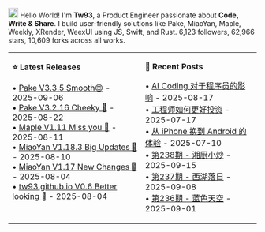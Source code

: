 <img src='https://x.tw93.fun/images/hi.gif' alt='Hi' width="20"/> Hello World! I'm **Tw93**, a Product Engineer passionate about **Code, Write & Share**. I build user-friendly solutions like Pake, MiaoYan, Maple, Weekly, XRender, WeexUI using JS, Swift, and Rust. <!-- github_stats starts -->6,123 followers, 62,966 stars, 10,609 forks<!-- github_stats ends --> across all works.

<table width="1200px" cellspacing="0" cellpadding="0">
<tr>
<td width="600px" valign="top">

**⭐ Latest Releases**

<!-- recent_releases starts -->
• [Pake V3.3.5 Smooth😊](https://github.com/tw93/Pake/releases/tag/V3.3.5) - 2025-09-06<br>• [Pake V3.2.16 Cheeky 🐝](https://github.com/tw93/Pake/releases/tag/V3.2.16) - 2025-08-22<br>• [Maple V1.11 Miss you 🍇](https://github.com/tw93/Maple/releases/tag/V1.11) - 2025-08-11<br>• [MiaoYan V1.18.3  Big Updates 🎉](https://github.com/tw93/MiaoYan/releases/tag/V1.18.3) - 2025-08-10<br>• [MiaoYan V1.17 New Changes 🎉](https://github.com/tw93/MiaoYan/releases/tag/V1.17.0) - 2025-08-04<br>• [tw93.github.io V0.6 Better looking 🍓](https://github.com/tw93/tw93.github.io/releases/tag/V0.6.0) - 2025-08-04
<!-- recent_releases ends -->
</td>
<td width="600px" valign="top">

**📝 Recent Posts**

<!-- blog starts -->
• [AI Coding 对于程序员的影响](https://tw93.fun/2025-08-17/ai-coding.html) - 2025-08-17<br>• [工程师如何更好投资](https://tw93.fun/2025-07-17/money.html) - 2025-07-17<br>• [从 iPhone 换到 Android 的体验](https://tw93.fun/2025-07-10/android.html) - 2025-07-10<br>• [第238期 - 湘厨小炒](https://weekly.tw93.fun/posts/238-%E6%B9%98%E5%8E%A8%E5%B0%8F%E7%82%92/) - 2025-09-15<br>• [第237期 - 西湖落日](https://weekly.tw93.fun/posts/237-%E8%A5%BF%E6%B9%96%E8%90%BD%E6%97%A5/) - 2025-09-08<br>• [第236期 - 蓝色天空](https://weekly.tw93.fun/posts/236-%E8%93%9D%E8%89%B2%E5%A4%A9%E7%A9%BA/) - 2025-09-01
<!-- blog ends -->
</td>
</tr>
</table>
